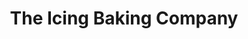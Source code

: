---
title: "The Icing Baking Company"
url: /stafford/the-icing-baking-company/
shop: confectionery
---